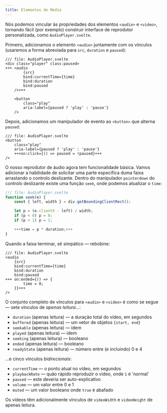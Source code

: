 ```yaml
---
title: Elementos de Media
---
```


Nós podemos vincular às propriedades dos elementos `<audio>` e `<video>`, tornando fácil (por exemplo) construir interface de reprodutor personalizada, como `AudioPlayer.svelte`.

Primeiro, adicionamos o elemento `<audio>` juntamente com os vínculos (usaremos a forma abreviada para `src`, `duration` e `paused`):

```svelte
/// file: AudioPlayer.svelte
<div class="player" class:paused>
+++	<audio
		{src}
		bind:currentTime={time}
		bind:duration
		bind:paused
	/>+++

	<button
		class="play"
		aria-label={paused ? 'play' : 'pause'}
	/>
```

Depois, adicionamos um manipulador de evento ao `<button>` que alterna `paused`:

```svelte
/// file: AudioPlayer.svelte
<button
	class="play"
	aria-label={paused ? 'play' : 'pause'}
	+++on:click={() => paused = !paused}+++
/>
```

O nosso reprodutor de áudio agora tem funcionalidade básica. Vamos adicionar a habilidade de solicitar uma parte específica duma faixa arrastando o controlo deslizante. Dentro do manipulador `pointerdown` do controlo deslizante existe uma função `seek`, onde podemos atualizar o `time`:

```js
/// file: AudioPlayer.svelte
function seek(e) {
	const { left, width } = div.getBoundingClientRect();

	let p = (e.clientX - left) / width;
	if (p < 0) p = 0;
	if (p > 1) p = 1;

	+++time = p * duration;+++
}
```

Quando a faixa terminar, sê simpático — rebobine:

```svelte
/// file: AudioPlayer.svelte
<audio
	{src}
	bind:currentTime={time}
	bind:duration
	bind:paused
+++	on:ended={() => {
		time = 0;
	}}+++
/>
```

O conjunto completo de vínculos para `<audio>` e `<video>` é como se segue — sete vínculos de _apenas leitura_...:

- `duration` (apenas leitura) — a duração total do vídeo, em segundos
- `buffered` (apenas leitura) — um vetor de objetos `{start, end}`
- `seekable` (apenas leitura) — idem
- `played` (apenas leitura) — idem
- `seeking` (apenas leitura) — booleano
- `ended` (apenas leitura) — booleano
- `readyState` (apenas leitura) — número entre (e incluindo) 0 e 4

...e cinco vínculos _bidirecionais_:

- `currentTime` — o ponto atual no vídeo, em segundos
- `playbackRate` — quão rápido reproduzir o vídeo, onde `1` é 'normal'
- `paused` — este deveria ser auto-explicativo
- `volume` — um valor entre 0 e 1
- `muted` — um valor booleano onde `true` é abafado

Os vídeos têm adicionalmente vínculos de `videoWidth` e `videoHeight` de apenas leitura.
